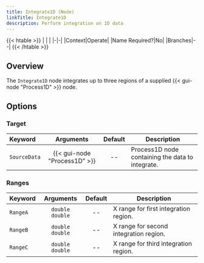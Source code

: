 ```yaml
---
title: Integrate1D (Node)
linkTitle: Integrate1D
description: Perform integration on 1D data
---
```


{{< htable >}}
| | |
|-|-|
|Context|Operate|
|Name Required?|No|
|Branches|--|
{{< /htable >}}

## Overview

The `Integrate1D` node integrates up to three regions of a supplied {{< gui-node "Process1D" >}} node.

## Options

### Target

|Keyword|Arguments|Default|Description|
|:------|:--:|:-----:|-----------|
|`SourceData`|{{< gui-node "Process1D" >}}|--|Process1D node containing the data to integrate.|

### Ranges

|Keyword|Arguments|Default|Description|
|:------|:--:|:-----:|-----------|
|`RangeA`|`double double`|--|X range for first integration region.|
|`RangeB`|`double double`|--|X range for second integration region.|
|`RangeC`|`double double`|--|X range for third integration region.|
